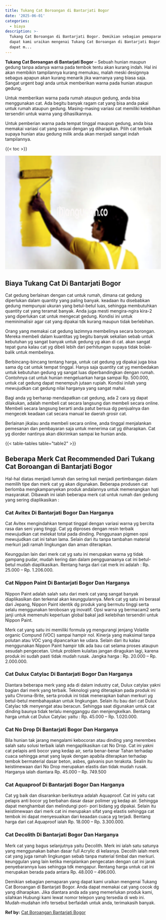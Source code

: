 ```yaml
---
title: Tukang Cat Boroangan di Bantarjati Bogor
date: '2025-06-01'
categories:
  - biaya
description: >-
  Tukang Cat Boroangan di Bantarjati Bogor. Demikian sebagian pemaparan yang
  dapat kami uraikan mengenai Tukang Cat Boroangan di Bantarjati Bogor. Anda
  dapat m...
---
```


**Tukang Cat Boroangan di Bantarjati Bogor** – Sebuah hunian maupun gedung tanpa adanya warna pada tembok tentu akan kurang indah. Hal ini akan membikin tampilannya kurang memukau, malah meski designnya sebagus apapun akan kurang menarik jika warnanya yang biasa saja. Sangat urgent bagi anda untuk memberikan warna pada hunian ataupun gedung.

Untuk memberikan warna pada rumah ataupun gedung, anda bisa menggunakan cat. Ada begitu banyak ragam cat yang bisa anda pakai untuk rumah ataupun gedung. Masing-masing variasi cat memiliki kelebihan tersendiri untuk warna yang dihasilkannya.

Untuk pemberian warna pada tempat tinggal maupun gedung, anda bisa memakai variasi cat yang sesuai dengan yg diharapkan. Pilih cat terbaik supaya hunian atau gedung milik anda akan menjadi sangat indah tampilannya.

{{< toc >}}

![Tukang Cat Boroangan di Bantarjati Bogor](/images/jasa-cat-murah20.png)

## Biaya Tukang Cat Di Bantarjati Bogor

Cat gedung berlainan dengan cat untuk rumah, dimana cat gedung diperlukan dalam quantity yang paling banyak. keadaan itu disebabkan gedung mempunyai ukuran yang betul-betul luas, sehingga membutuhkan quantity cat yang teramat banyak. Anda juga mesti mengira-ngira kira-2 yang diperlukan cat untuk mengecat gedung. Kondisi ini untuk meminimalisir agar cat yang dipakai tdk kurang maupun tidak berlebihan.

Orang yang memakai cat gedung lazimnya membelinya secara borongan. Mereka membeli dalam kuantitas yg begitu banyak sekalian sebab untuk kebutuhan yg sangat banyak untuk gedung yg akan di cat. akan sangat tepat guna kalau cat yg dibeli lebih dari perhitungan supaya tidak bolak-balik untuk membelinya.

Berbincang-bincang tentang harga, untuk cat gedung yg dipakai juga bisa sama dg cat untuk tempat tinggal. Hanya saja quantity cat yg membedakan untuk kebutuhan gedung yg sangat luas diperbandingkan dengan rumah. Contohnya cat untuk hunian mengeluarkan harga sampai Rp. 500.000, untuk cat gedung dapat menempuh jutaan rupiah. Kondisi inilah yang mewujudkan cat gedung nilai harganya yang sangat mahal.

Bagi anda yg berharap mendapatkan cat gedung, ada 2 cara yg dapat dilakukan, adalah membeli cat secara langsung dan membeli secara online. Membeli secara langsung berarti anda patut bersua dg penjualnya dan mengecek keadaan cat secara manual ke daerah grosir cat.

Berlainan jikalau anda membeli secara online, anda tinggal menjalankan pemesanan dan pembayaran saja untuk menerima cat yg diharapkan. Cat yg diorder nantinya akan dikirimkan sampai ke hunian anda.

{{< table-tables table="table2" >}}

## Beberapa Merk Cat Recommended Dari Tukang Cat Boroangan di Bantarjati Bogor

Hal-hal diatas menjadi lumrah dan sering kali menjadi pertimbangan dalam memilih tipe dan merk cat yg akan digunakan. Beberapa produsen cat berlomba mengkampanyekan produk andalannya untuk memenangkan hati masyarakat. Dibawah ini ialah beberapa merk cat untuk rumah dan gedung yang sering diaplikasikan :

### Cat Avitex Di Bantarjati Bogor Dan Harganya

Cat Avitex mengindahkan tempat tinggal dengan variasi warna yg bercita rasa dan seni yang tinggi. Cat yg diproses dengan resin terbaik mewujudkan cat melekat total pada dinding. Penggunaan pigmen opsi mewujudkan cat ini tahan lama. Selain dari itu tanpa tambahan material merkuri jadi ramah lingkungan dan aman diterapkan.

Keunggulan lain dari merk cat yg satu ini merupakan warna yg tidak gampang pudar, mudah kering dan dalam pengguanaanya cat ini betul-betul mudah diaplikasikan. Rentang harga dari cat merk ini adalah : Rp. 25.000 – Rp. 1.206.000.

### Cat Nippon Paint Di Bantarjati Bogor Dan Harganya

Nippon Paint adalah salah satu dari merk cat yang sangat banyak diaplikasikan dan terkenal akan keunggulannya. Merk cat yg satu ini berasal dari Jepang, Nippon Paint identik dg produk yang bermutu tinggi serta selalu menggunakan terobosan yg inovatif. Opsi warna yg bermacam2 serta janji untuk memenuhi keperluan global bakal jadi kelebihan tersendiri untuk Nippon Paint.

Merk cat yang satu ini memiliki formula yg mengurangi jenjang Volatile organic Compund (VOC) sampai hampir nol. Kinerja yang maksimal tanpa polutan atau VOC yang dipancarkan ke udara. Selain dari itu kalau menggunakan Nippon Paint hampir tdk ada bau cat selama proses ataupun sesudah pengecetan. Untuk problem kulaitas jangan diragukan lagi, karena produk ini sudah pasti tidak mudah rusak. Jangka harga : Rp. 20.000 – Rp. 2.000.000.

### Cat Dulux Catylac Di Bantarjati Bogor Dan Harganya

Diantara beberapa merk yang ada di dalam industry cat, Dulux catylax yakni bagian dari merk yang terbaik. Teknologi yang diterapkan pada produk ini yaitu Chroma-Brite, serta produk ini tidak menerapkan bahan merkuri yg betul-betul membahayakan untuk lingkungan. Selain itu bau dari cat Dulux Catylac tdk menyengat atau beracun. Sehingga saat digunakan untuk cat dinding baunya tidak terlalu mengganggu dan menjengkelkan. Bentang harga untuk cat Dulux Catylac yaitu : Rp. 45.000 – Rp. 1.020.000.

### Cat No Drop Di Bantarjati Bogor Dan Harganya

Bila hunian tak jarang mengalami kebocoran atau dinding yang merembes salah satu solusi terbaik ialah mengaplikasikan cat No Drop. Cat ini yakni cat pelapis anti bocor yang kedap air, serta benar-benar Tahan terhadap cuaca sehingga amat yang layak dengan apabila diterapkan terhadap tembok bermaterial dasar beton, asbes, galvanis pun terakota. Sealin itu keistimewaan dari No Drop merupakan elastis dan tidak mudah rusak. Harganya ialah diantara Rp. 45.000 – Rp. 749.500

### Cat Aquaproof Di Bantarjati Bogor Dan Harganya

Cat yg baik dan disarankan berikutnya adalah Aquaproof. Cat ini yaitu cat pelapis anti bocor yg berbahan dasar dasar polimer yg kedap air. Sehingga dapat menghambat dan melindungi pori- pori bidang yg dipakai. Selain itu keistimewaan dari merk cat ini merupakan sifat yang elastis sehingga cat tembok ini dapat menyesuaikan dari keaadan cuaca yg terjadi. Bentang harga dari cat Aquaproof ialah Rp. 18.000 – Rp. 3.300.000.

### Cat Decolith Di Bantarjati Bogor Dan Harganya

Merk cat yang bagus selanjutnya yaitu Decolith. Merk ini ialah satu satunya yang menggunakan bahan dasar full Acrylic di kelasnya. Decolih ialah merk cat yang juga ramah lingkungan sebab tanpa material timbal dan merkuri. keunggulan yang lain ketika menjalankan pengecatan dengan cat ini jarak penyebarannya luas sehingga tdk mengapur. Rentang harga untuk cat ini merupakan berada pada antara Rp. 48.000 – 496.000.

Demikian sebagian pemaparan yang dapat kami uraikan mengenai Tukang Cat Boroangan di Bantarjati Bogor. Anda dapat memakai cat yang cocok dg yang diharapkan. Jika diantara anda ada yang memerlukan produk kami, silahkan Hubungi kami lewat nomor telepon yang tersedia di web ini. Mudah-mudahan info tersebut berfaidah untuk anda, terimakasih banyak.

**Ref by:** [Cat Boroangan Bantarjati Bogor](https://id.wikipedia.org/wiki/Cat)
